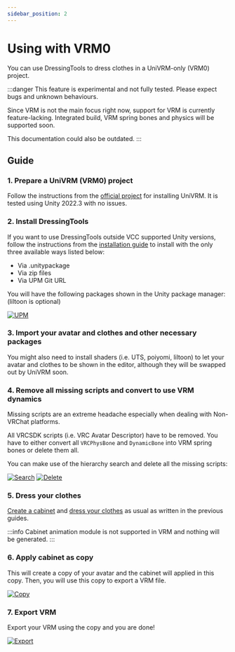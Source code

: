 ```yaml
---
sidebar_position: 2
---
```


# Using with VRM0

You can use DressingTools to dress clothes in a UniVRM-only (VRM0) project.

:::danger
This feature is experimental and not fully tested. Please expect bugs and unknown behaviours.

Since VRM is not the main focus right now, support for VRM is currently feature-lacking. Integrated build, VRM spring bones and physics will be supported soon.

This documentation could also be outdated.
:::

## Guide

### 1. Prepare a UniVRM (VRM0) project

Follow the instructions from the [official project](https://github.com/vrm-c/UniVRM#installation) for installing UniVRM. It is tested using Unity 2022.3 with no issues.

### 2. Install DressingTools

If you want to use DressingTools outside VCC supported Unity versions, follow the instructions from the [installation guide](/docs/getting-started/installation#via-unitypackage)
to install with the only three available ways listed below:

- Via .unitypackage
- Via zip files
- Via UPM Git URL

You will have the following packages shown in the Unity package manager: (liltoon is optional)

[![UPM](/img/guide-vrm-3-upmgr.PNG)](/img/guide-vrm-3-upmgr.PNG)

### 3. Import your avatar and clothes and other necessary packages

You might also need to install shaders (i.e. UTS, poiyomi, liltoon) to let your avatar and clothes to be shown in the editor,
although they will be swapped out by UniVRM soon.

### 4. Remove all missing scripts and convert to use VRM dynamics

Missing scripts are an extreme headache especially when dealing with Non-VRChat platforms.

All VRCSDK scripts (i.e. VRC Avatar Descriptor) have to be removed.
You have to either convert all `VRCPhysBone` and `DynamicBone` into VRM spring bones or delete them all.

You can make use of the hierarchy search and delete all the missing scripts:

[![Search](/img/guide-vrm-4-search.PNG)](/img/guide-vrm-4-search.PNG)
[![Delete](/img/guide-vrm-4-delete.PNG)](/img/guide-vrm-4-delete.PNG)

### 5. Dress your clothes

[Create a cabinet](/docs/getting-started/cabinet/setup-cabinet) and [dress your clothes](/docs/getting-started/cabinet/quick-setup-clothes) as usual as written in the previous guides.

:::info
Cabinet animation module is not supported in VRM and nothing will be generated.
:::

### 6. Apply cabinet as copy

This will create a copy of your avatar and the cabinet will applied in this copy. Then, you will use this copy to export a VRM file.

[![Copy](/img/guide-vrm-6-copy.PNG)](/img/guide-vrm-6-copy.PNG)

### 7. Export VRM

Export your VRM using the copy and you are done!

[![Export](/img/guide-vrm-7-export.PNG)](/img/guide-vrm-7-export.PNG)

